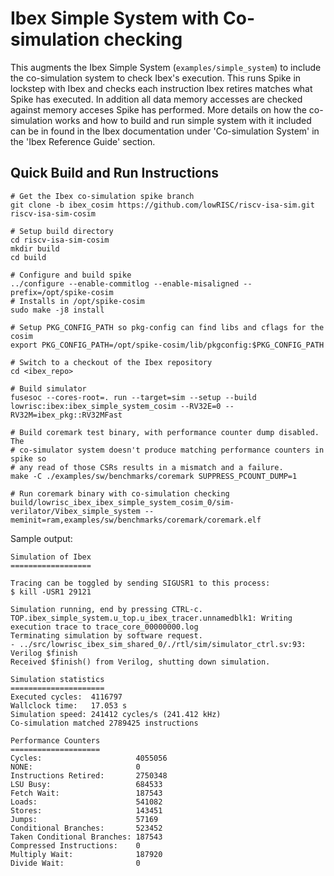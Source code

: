 # Ibex Simple System with Co-simulation checking

This augments the Ibex Simple System (`examples/simple_system`) to include the
co-simulation system to check Ibex's execution. This runs Spike in lockstep with
Ibex and checks each instruction Ibex retires matches what Spike has executed.
In addition all data memory accesses are checked against memory acceses Spike
has performed. More details on how the co-simulation works and how to build and
run simple system with it included can be in found in the Ibex documentation
under 'Co-simulation System' in the 'Ibex Reference Guide' section.

## Quick Build and Run Instructions

```
# Get the Ibex co-simulation spike branch
git clone -b ibex_cosim https://github.com/lowRISC/riscv-isa-sim.git riscv-isa-sim-cosim

# Setup build directory
cd riscv-isa-sim-cosim
mkdir build
cd build

# Configure and build spike
../configure --enable-commitlog --enable-misaligned --prefix=/opt/spike-cosim 
# Installs in /opt/spike-cosim
sudo make -j8 install

# Setup PKG_CONFIG_PATH so pkg-config can find libs and cflags for the cosim
export PKG_CONFIG_PATH=/opt/spike-cosim/lib/pkgconfig:$PKG_CONFIG_PATH

# Switch to a checkout of the Ibex repository
cd <ibex_repo>

# Build simulator
fusesoc --cores-root=. run --target=sim --setup --build lowrisc:ibex:ibex_simple_system_cosim --RV32E=0 --RV32M=ibex_pkg::RV32MFast

# Build coremark test binary, with performance counter dump disabled. The 
# co-simulator system doesn't produce matching performance counters in spike so
# any read of those CSRs results in a mismatch and a failure.
make -C ./examples/sw/benchmarks/coremark SUPPRESS_PCOUNT_DUMP=1

# Run coremark binary with co-simulation checking
build/lowrisc_ibex_ibex_simple_system_cosim_0/sim-verilator/Vibex_simple_system --meminit=ram,examples/sw/benchmarks/coremark/coremark.elf
```

Sample output:

```
Simulation of Ibex
==================

Tracing can be toggled by sending SIGUSR1 to this process:
$ kill -USR1 29121

Simulation running, end by pressing CTRL-c.
TOP.ibex_simple_system.u_top.u_ibex_tracer.unnamedblk1: Writing execution trace to trace_core_00000000.log
Terminating simulation by software request.
- ../src/lowrisc_ibex_sim_shared_0/./rtl/sim/simulator_ctrl.sv:93: Verilog $finish
Received $finish() from Verilog, shutting down simulation.

Simulation statistics
=====================
Executed cycles:  4116797
Wallclock time:   17.053 s
Simulation speed: 241412 cycles/s (241.412 kHz)
Co-simulation matched 2789425 instructions

Performance Counters
====================
Cycles:                     4055056
NONE:                       0
Instructions Retired:       2750348
LSU Busy:                   684533
Fetch Wait:                 187543
Loads:                      541082
Stores:                     143451
Jumps:                      57169
Conditional Branches:       523452
Taken Conditional Branches: 187543
Compressed Instructions:    0
Multiply Wait:              187920
Divide Wait:                0
```

